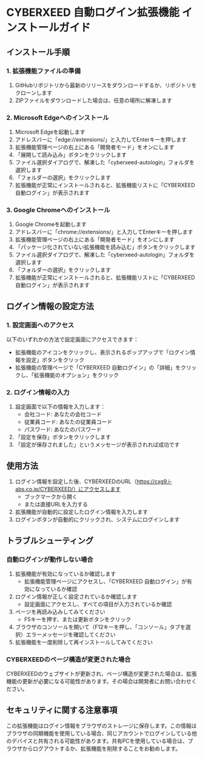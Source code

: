 # CYBERXEED 自動ログイン拡張機能 インストールガイド

## インストール手順

### 1. 拡張機能ファイルの準備
1. GitHubリポジトリから最新のリリースをダウンロードするか、リポジトリをクローンします
2. ZIPファイルをダウンロードした場合は、任意の場所に解凍します

### 2. Microsoft Edgeへのインストール
1. Microsoft Edgeを起動します
2. アドレスバーに「edge://extensions/」と入力してEnterキーを押します
3. 拡張機能管理ページの右上にある「開発者モード」をオンにします
4. 「展開して読み込み」ボタンをクリックします
5. ファイル選択ダイアログで、解凍した「cyberxeed-autologin」フォルダを選択します
6. 「フォルダーの選択」をクリックします
7. 拡張機能が正常にインストールされると、拡張機能リストに「CYBERXEED 自動ログイン」が表示されます

### 3. Google Chromeへのインストール
1. Google Chromeを起動します
2. アドレスバーに「chrome://extensions/」と入力してEnterキーを押します
3. 拡張機能管理ページの右上にある「開発者モード」をオンにします
4. 「パッケージ化されていない拡張機能を読み込む」ボタンをクリックします
5. ファイル選択ダイアログで、解凍した「cyberxeed-autologin」フォルダを選択します
6. 「フォルダーの選択」をクリックします
7. 拡張機能が正常にインストールされると、拡張機能リストに「CYBERXEED 自動ログイン」が表示されます

## ログイン情報の設定方法

### 1. 設定画面へのアクセス
以下のいずれかの方法で設定画面にアクセスできます：
- 拡張機能のアイコンをクリックし、表示されるポップアップで「ログイン情報を設定」ボタンをクリック
- 拡張機能の管理ページで「CYBERXEED 自動ログイン」の「詳細」をクリックし、「拡張機能のオプション」をクリック

### 2. ログイン情報の入力
1. 設定画面で以下の情報を入力します：
   - 会社コード: あなたの会社コード
   - 従業員コード: あなたの従業員コード
   - パスワード: あなたのパスワード
2. 「設定を保存」ボタンをクリックします
3. 「設定が保存されました」というメッセージが表示されれば成功です

## 使用方法
1. ログイン情報を設定した後、CYBERXEEDのURL（https://cxg9.i-abs.co.jp/CYBERXEED/）にアクセスします
   - ブックマークから開く
   - または直接URLを入力する
2. 拡張機能が自動的に設定したログイン情報を入力します
3. ログインボタンが自動的にクリックされ、システムにログインします

## トラブルシューティング

### 自動ログインが動作しない場合
1. 拡張機能が有効になっているか確認します
   - 拡張機能管理ページにアクセスし、「CYBERXEED 自動ログイン」が有効になっているか確認
2. ログイン情報が正しく設定されているか確認します
   - 設定画面にアクセスし、すべての項目が入力されているか確認
3. ページを再読み込みしてみてください
   - F5キーを押す、または更新ボタンをクリック
4. ブラウザのコンソールを開いて（F12キーを押し、「コンソール」タブを選択）エラーメッセージを確認してください
5. 拡張機能を一度削除して再インストールしてみてください

### CYBERXEEDのページ構造が変更された場合
CYBERXEEDのウェブサイトが更新され、ページ構造が変更された場合は、拡張機能の更新が必要になる可能性があります。その場合は開発者にお問い合わせください。

## セキュリティに関する注意事項
この拡張機能はログイン情報をブラウザのストレージに保存します。この情報はブラウザの同期機能を使用している場合、同じアカウントでログインしている他のデバイスと共有される可能性があります。共有PCを使用している場合は、ブラウザからログアウトするか、拡張機能を削除することをお勧めします。
